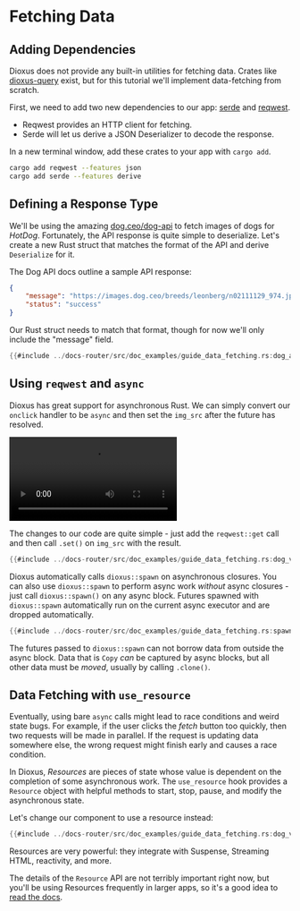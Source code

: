 # Fetching Data

## Adding Dependencies

Dioxus does not provide any built-in utilities for fetching data. Crates like [dioxus-query](https://github.com/marc2332/dioxus-query) exist, but for this tutorial we'll implement data-fetching from scratch.

First, we need to add two new dependencies to our app: [serde](https://crates.io/crates/serde) and [reqwest](https://crates.io/crates/reqwest).

- Reqwest provides an HTTP client for fetching.
- Serde will let us derive a JSON Deserializer to decode the response.

In a new terminal window, add these crates to your app with `cargo add`.

```bash
cargo add reqwest --features json
cargo add serde --features derive
```

## Defining a Response Type

We'll be using the amazing [dog.ceo/dog-api](https://dog.ceo/dog-api/) to fetch images of dogs for *HotDog*. Fortunately, the API response is quite simple to deserialize. Let's create a new Rust struct that matches the format of the API and derive `Deserialize` for it.

The Dog API docs outline a sample API response:
```json
{
    "message": "https://images.dog.ceo/breeds/leonberg/n02111129_974.jpg",
    "status": "success"
}
```

Our Rust struct needs to match that format, though for now we'll only include the "message" field.
```rust
{{#include ../docs-router/src/doc_examples/guide_data_fetching.rs:dog_api}}
```

## Using `reqwest` and `async`

Dioxus has great support for asynchronous Rust. We can simply convert our `onclick` handler to be `async` and then set the `img_src` after the future has resolved.

![Dog Fetching](/assets/06_docs/fetch-dog.mp4)

The changes to our code are quite simple - just add the `reqwest::get` call and then call `.set()` on `img_src` with the result.

```rust
{{#include ../docs-router/src/doc_examples/guide_data_fetching.rs:dog_view_reqwest}}
```

Dioxus automatically calls `dioxus::spawn` on asynchronous closures. You can also use `dioxus::spawn` to perform async work *without* async closures - just call `dioxus::spawn()` on any async block. Futures spawned with `dioxus::spawn` automatically run on the current async executor and are dropped automatically.

```rust
{{#include ../docs-router/src/doc_examples/guide_data_fetching.rs:spawn}}
```

The futures passed to `dioxus::spawn` can not borrow data from outside the async block. Data that is `Copy` *can* be captured by async blocks, but all other data must be *moved*, usually by calling `.clone()`.

## Data Fetching with `use_resource`

Eventually, using bare `async` calls might lead to race conditions and weird state bugs. For example, if the user clicks the *fetch* button too quickly, then two requests will be made in parallel. If the request is updating data somewhere else, the wrong request might finish early and causes a race condition.

In Dioxus, *Resources* are pieces of state whose value is dependent on the completion of some asynchronous work. The `use_resource` hook provides a `Resource` object with helpful methods to start, stop, pause, and modify the asynchronous state.

Let's change our component to use a resource instead:

```rust
{{#include ../docs-router/src/doc_examples/guide_data_fetching.rs:dog_view_resource}}
```

Resources are very powerful: they integrate with Suspense, Streaming HTML, reactivity, and more.

The details of the `Resource` API are not terribly important right now, but you'll be using Resources frequently in larger apps, so it's a good idea to [read the docs](https://docs.rs/dioxus-hooks/latest/dioxus_hooks/fn.use_resource.html).
